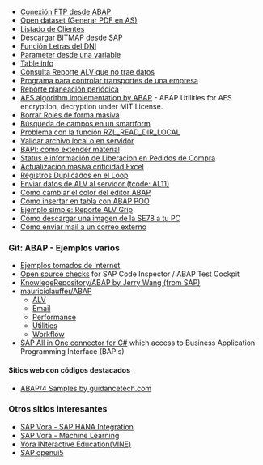 * [Conexión FTP desde ABAP](https://github.com/SidVal/ABAP/tree/master/codigos/conexion-ftp-desde-abap-poo)
* [Open dataset (Generar PDF en AS)](https://github.com/SidVal/ABAP/tree/master/codigos/otf-to-pdf)
* [Listado de Clientes](https://github.com/SidVal/ABAP/tree/master/codigos/listado-clientes)
* [Descargar BITMAP desde SAP](https://github.com/SidVal/ABAP/tree/master/codigos/download-bitmap-from-sap)
* [Función Letras del DNI](https://github.com/SidVal/ABAP/tree/master/codigos/letras-dni)
* [Parameter desde una variable](https://github.com/SidVal/ABAP/tree/master/codigos/parameter-desde-una-variable)
* [Table info](https://github.com/SidVal/ABAP/tree/master/codigos/table-info)
* [Consulta Reporte ALV que no trae datos](https://github.com/SidVal/ABAP/tree/master/codigos/reporte-alv)
* [Programa para controlar transportes de una empresa](https://github.com/SidVal/ABAP/tree/master/codigos/control-transporte-empresa)
* [Reporte planeación periódica](https://github.com/SidVal/ABAP/tree/master/codigos/reporte-planeacion-periodica)
* [AES algorithm implementation by ABAP](https://github.com/SidVal/ABAP/tree/master/codigos/abap-for-aes) -
ABAP Utilities for AES encryption, decryption under MIT License. 
* [Borrar Roles de forma masiva](https://github.com/SidVal/ABAP/tree/master/codigos/borrar-roles)
* [Búsqueda de campos en un smartform](https://github.com/SidVal/ABAP/tree/master/codigos/busqueda-campo-smartform)
* [Problema con la función RZL_READ_DIR_LOCAL](https://github.com/SidVal/ABAP/tree/master/codigos/funcion-rzl-read-dir-local)
* [Validar archivo local o en servidor](https://github.com/SidVal/ABAP/tree/master/codigos/validar-archivo-local-servidor)
* [BAPI: cómo extender material](https://github.com/SidVal/ABAP/tree/master/codigos/bapi-extender-material)
* [Status e información de Liberacion en Pedidos de Compra](https://github.com/SidVal/ABAP/tree/master/codigos/informacion-liberacion-pedidos-compra)
* [Actualizacion masiva criticidad Excel](https://github.com/SidVal/ABAP/tree/master/codigos/Actualizacion-masiva-criticidad-Excel)
* [Registros Duplicados en el Loop](https://github.com/SidVal/ABAP/tree/master/codigos/registros-duplicados-en-el-loop)
* [Enviar datos de ALV al servidor (tcode: AL11)](https://github.com/SidVal/ABAP/tree/master/codigos/enviar-datos-alv-al-servidor)
* [Cómo cambiar el color del editor ABAP](https://github.com/SidVal/ABAP/tree/master/codigos/cambiar-color-de-editor-abap)
* [Cómo insertar en tabla con ABAP POO](https://github.com/consultoria-sap/ABAP/blob/master/codigos/insertar-en-tabla-sql/v0.abap)
* [Ejemplo simple: Reporte ALV Grip](https://github.com/consultoria-sap/ABAP/blob/master/codigos/ejemplo-alv-report-simple/v0.abap)
* [Cómo descargar una imagen de la SE78 a tu PC](https://github.com/consultoria-sap/ABAP/blob/master/codigos/recuperar-imagen-se78/ZRECUPERAR_IMAGEN_SE78.abap)
* [Cómo enviar mail a un correo externo](https://github.com/consultoria-sap/ABAP/blob/master/codigos/enviar-email-externo/readme.md)

### Git: ABAP - Ejemplos varios
* [Ejemplos tomados de internet](https://github.com/SidVal/ABAP/tree/master/codigos/ejemplos)
* [Open source checks](https://github.com/larshp/abapOpenChecks) for SAP Code Inspector / ABAP Test Cockpit
* [KnowlegeRepository/ABAP by Jerry Wang (from SAP)](https://github.com/i042416/KnowlegeRepository/tree/master/ABAP)
* [mauriciolauffer/ABAP](https://github.com/mauriciolauffer/ABAP)
  * [ALV](https://github.com/mauriciolauffer/ABAP/tree/master/ALV)
  * [Email](https://github.com/mauriciolauffer/ABAP/tree/master/Email)
  * [Performance](https://github.com/mauriciolauffer/ABAP/tree/master/Performance)
  * [Utilities](https://github.com/mauriciolauffer/ABAP/tree/master/Utilities)
  * [Workflow](https://github.com/mauriciolauffer/ABAP/tree/master/Workflow)
* [SAP All in One connector for C#](https://github.com/cuesto/SAPDotNetConnector) which access to Business Application Programming Interface (BAPIs)  

#### Sitios web con códigos destacados
* [ABAP/4 Samples by guidancetech.com](http://www.guidancetech.com/people/holland/sap/abap/)

### Otros sitios interesantes
* [SAP Vora - SAP HANA Integration](https://github.com/SAP/vora-vine/blob/master/documentation/vora_hana_integration/README.md#sap-vora---sap-hana-integration)
* [SAP Vora - Machine Learning](https://github.com/SAP/vora-vine/blob/master/documentation/machine_learning/README.md#machine-learning)
* [Vora INteractive Education(VINE)](https://github.com/SAP/vora-vine)
* [SAP openui5](https://github.com/SAP/openui5)

